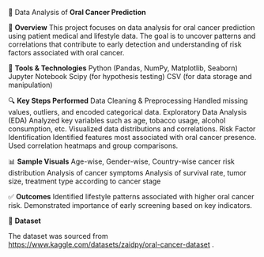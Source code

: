 🧠 Data Analysis of **Oral Cancer Prediction**

📌 **Overview**
This project focuses on data analysis for oral cancer prediction using patient medical and lifestyle data. The goal is to uncover patterns and correlations that contribute to early detection and understanding of risk factors associated with oral cancer.

🧪 **Tools & Technologies**
Python (Pandas, NumPy, Matplotlib, Seaborn)
Jupyter Notebook
Scipy (for hypothesis testing)
CSV (for data storage and manipulation)

🔍 **Key Steps Performed**
Data Cleaning & Preprocessing
Handled missing values, outliers, and encoded categorical data.
Exploratory Data Analysis (EDA)
Analyzed key variables such as age, tobacco usage, alcohol consumption, etc.
Visualized data distributions and correlations.
Risk Factor Identification
Identified features most associated with oral cancer presence.
Used correlation heatmaps and group comparisons.

📊 **Sample Visuals**
Age-wise, Gender-wise, Country-wise cancer risk distribution
Analysis of cancer symptoms
Analysis of survival rate, tumor size, treatment type according to cancer stage

✅ **Outcomes**
Identified lifestyle patterns associated with higher oral cancer risk.
Demonstrated importance of early screening based on key indicators.


📎 **Dataset**

The dataset was sourced from https://www.kaggle.com/datasets/zaidpy/oral-cancer-dataset .
